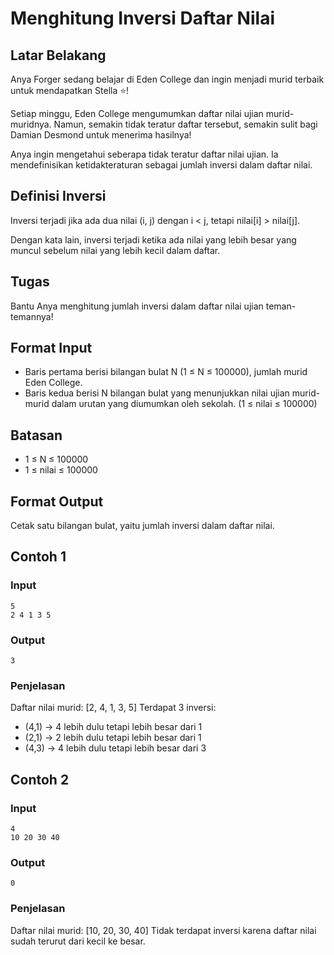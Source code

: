 # Menghitung Inversi Daftar Nilai

## Latar Belakang

Anya Forger sedang belajar di Eden College dan ingin menjadi murid terbaik untuk mendapatkan Stella ⭐!

Setiap minggu, Eden College mengumumkan daftar nilai ujian murid-muridnya. Namun, semakin tidak teratur daftar tersebut, semakin sulit bagi Damian Desmond untuk menerima hasilnya!

Anya ingin mengetahui seberapa tidak teratur daftar nilai ujian. Ia mendefinisikan ketidakteraturan sebagai jumlah inversi dalam daftar nilai.

## Definisi Inversi

Inversi terjadi jika ada dua nilai (i, j) dengan i < j, tetapi nilai[i] > nilai[j].

Dengan kata lain, inversi terjadi ketika ada nilai yang lebih besar yang muncul sebelum nilai yang lebih kecil dalam daftar.

## Tugas

Bantu Anya menghitung jumlah inversi dalam daftar nilai ujian teman-temannya!

## Format Input

- Baris pertama berisi bilangan bulat N (1 ≤ N ≤ 100000), jumlah murid Eden College.
- Baris kedua berisi N bilangan bulat yang menunjukkan nilai ujian murid-murid dalam urutan yang diumumkan oleh sekolah. (1 ≤ nilai ≤ 100000)

## Batasan

- 1 ≤ N ≤ 100000
- 1 ≤ nilai ≤ 100000

## Format Output

Cetak satu bilangan bulat, yaitu jumlah inversi dalam daftar nilai.

## Contoh 1

### Input
```
5
2 4 1 3 5
```

### Output
```
3
```

### Penjelasan
Daftar nilai murid: [2, 4, 1, 3, 5]
Terdapat 3 inversi:
- (4,1) → 4 lebih dulu tetapi lebih besar dari 1
- (2,1) → 2 lebih dulu tetapi lebih besar dari 1
- (4,3) → 4 lebih dulu tetapi lebih besar dari 3

## Contoh 2

### Input
```
4
10 20 30 40
```

### Output
```
0
```

### Penjelasan
Daftar nilai murid: [10, 20, 30, 40]
Tidak terdapat inversi karena daftar nilai sudah terurut dari kecil ke besar.